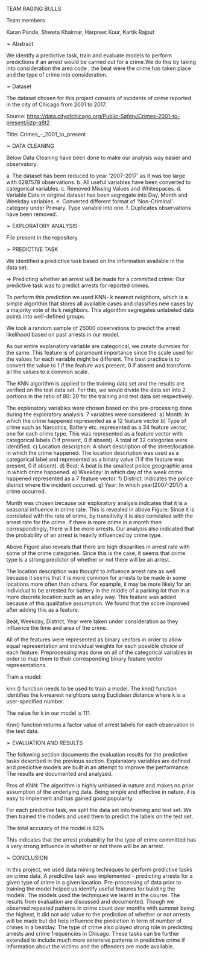 
TEAM RAGING BULLS 


Team members

Karan Pande, Shweta Khairnar, Harpreet Kour, Kartik Rajput

➢	Abstract

We identify a predictive task, train and evaluate models to perform predictions if an arrest would be carried out for a crime.We do this by taking into consideration the area code , the beat were the crime has taken place and the type of crime into consideration. 


➢	Dataset 

The dataset chosen for this project consists of incidents of crime reported in the city of Chicago from 2001 to 2017. 

Source: https://data.cityofchicago.org/Public-Safety/Crimes-2001-to-present/ijzp-q8t2

Title: Crimes_-_2001_to_present


➢	DATA CLEANING

Below Data Cleaning have been done to make our analysis way easier and observatory:

a.	The dataset has been reduced to year '2007-2017' as it was too large with 6297578 observations.
b.	All useful variables have been converted to categorical variables.
c.	Removed Missing Values and Whitespaces.
d.	Variable Date in original dataset has been segregate into Day, Month and Weekday variables.
e.	Converted different format of ‘Non-Criminal’ category under Primary. Type variable into one.
f.	Duplicates observations have been removed.


➢	EXPLORATORY ANALYSIS 

File present in the repository.




➢	PREDICTIVE TASK 

We identified a predictive task based on the information available in the data set. 

⇒	Predicting whether an arrest will be made for a committed crime:  Our predictive task was to predict arrests for reported crimes.

To perform this prediction we used KNN- k nearest neighbors, which is a simple algorithm that stores all available cases and classifies new cases by a majority vote of its k neighbors. This algorithm segregates unlabeled data points into well-defined groups.

We took a random sample of 25000 observations to predict the arrest likelihood based on past arrests in our model. 

As our entire explanatory variable are categorical, we create dummies for the same. This feature is of paramount importance since the scale used for the values for each variable might be different. The best practice is to convert the value to 1 if the feature was present, 0 if absent and transform all the values to a common scale.

The KNN algorithm is applied to the training data set and the results are verified on the test data set.
For this, we would divide the data set into 2 portions in the ratio of 80: 20 for the training and test data set respectively. 

The explanatory variables were chosen based on the pre-processing done during the exploratory analysis. 7 variables were considered:
a) Month: In which the crime happened represented as a 12 feature vector 
b) Type of crime such as Narcotics, Battery etc. represented as a 34 feature vector, one for each crime type. This was represented as a feature vector with categorical labels (1 if present, 0 if absent). A total of 32 categories were identified. 
c) Location description: A short description of the street/location in which the crime happened. The location description was used as a categorical label and represented as a binary value (1 if the feature was present, 0 if absent). 
d) Beat: A beat is the smallest police geographic area in which crime happened.
e) Weekday: In which day of the week crime happened represented as a 7 feature vector.
f) District: Indicates the police district where the incident occurred.
g) Year: In which year(2007-2017) a crime occurred.

Month was chosen because our exploratory analysis indicates that it is a seasonal influence in crime rate. This is revealed in above Figure. Since it is correlated with the rate of crime, by transitivity it is also correlated with the arrest rate for the crime. If there is more crime in a month then correspondingly, there will be more arrests. Our analysis also indicated that the probability of an arrest is heavily influenced by crime type. 

Above Figure also reveals that there are high disparities in arrest rate with some of the crime categories. Since this is the case, it seems that crime type is a strong predictor of whether or not there will be an arrest. 

The location description was thought to influence arrest rate as well because it seems that it is more common for arrests to be made in some locations more often than others. For example, it may be more likely for an individual to be arrested for battery in the middle of a parking lot than in a more discrete location such as an alley way. This feature was added because of this qualitative assumption. We found that the score improved after adding this as a feature. 

Beat, Weekday, District, Year were taken under consideration as they influence the time and area of the crime.

All of the features were represented as binary vectors in order to allow equal representation and individual weights for each possible choice of each feature. Preprocessing was done on all of the categorical variables in order to map them to their corresponding binary feature vector representations.

Train a model:

knn () function needs to be used to train a model. The knn() function identifies the k-nearest neighbors using Euclidean distance where k is a user-specified number.

The value for k in our model is 111.

Knn() function returns a factor value of arrest labels for each observation in the test data.




➢	EVALUATION AND RESULTS 

The following section documents the evaluation results for the predictive tasks described in the previous section. Explanatory variables are defined and predictive models are built in an attempt to improve the  performance. The results are documented and analyzed. 

Pros of KNN: The algorithm is highly unbiased in nature and makes no prior assumption of the underlying data. Being simple and effective in nature, it is easy to implement and has gained good popularity.

For each predictive task, we split the data set into training and test set. We then trained the models and used them to predict the labels on the test set.

The total accuracy of the model is 82% 

This indicates that the arrest probability for the type of crime committed has a very strong influence in whether or not there will be an arrest. 

➢	CONCLUSION 

In this project, we used data mining techniques to perform predictive tasks on crime data. A predictive task wes implemented - predicting arrests for a given type of crime in a given location. Pre-processing of data prior to training the model helped us identify useful features for building the models. The models used the techniques we learnt in the course. The results from evaluation are discussed and documented. Though we observed repeated patterns in crime count over months with summer being the highest, it did not add value to the prediction of whether or not arrests will be made but did help influence the prediction in term of number of crimes in a beatday. The type of crime also played strong role in predicting arrests and crime frequencies in Chicago. These tasks can be further extended to include much more extensive patterns in predictive crime if information about the victims and the offenders are made available.








